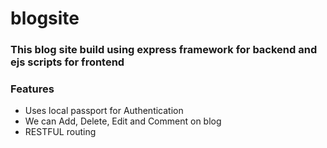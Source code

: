 # blogsite
### This blog site build using express framework for backend and ejs scripts for frontend
### Features
* Uses local passport for Authentication
* We can Add, Delete, Edit and Comment on blog
* RESTFUL routing 
